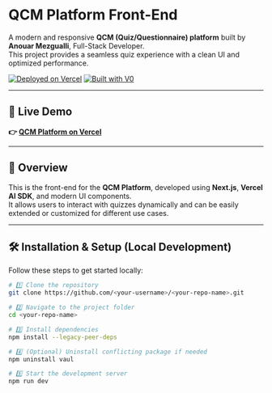 # QCM Platform Front-End

A modern and responsive **QCM (Quiz/Questionnaire) platform** built by **Anouar Mezgualli**, Full-Stack Developer.  
This project provides a seamless quiz experience with a clean UI and optimized performance.

[![Deployed on Vercel](https://img.shields.io/badge/Deployed%20on-Vercel-black?style=for-the-badge&logo=vercel)](https://vercel.com/anrmzs-projects/v0-qcm-platform-front-end)
[![Built with V0](https://img.shields.io/badge/Built%20with-v0.app-black?style=for-the-badge)](https://v0.app)

---

## 🚀 Live Demo

**👉 [QCM Platform on Vercel](https://vercel.com/anrmzs-projects/v0-qcm-platform-front-end)**

---

## 🧠 Overview

This is the front-end for the **QCM Platform**, developed using **Next.js**, **Vercel AI SDK**, and modern UI components.  
It allows users to interact with quizzes dynamically and can be easily extended or customized for different use cases.

---

## 🛠️ Installation & Setup (Local Development)

Follow these steps to get started locally:

```bash
# 1️⃣ Clone the repository
git clone https://github.com/<your-username>/<your-repo-name>.git

# 2️⃣ Navigate to the project folder
cd <your-repo-name>

# 3️⃣ Install dependencies
npm install --legacy-peer-deps

# 4️⃣ (Optional) Uninstall conflicting package if needed
npm uninstall vaul

# 5️⃣ Start the development server
npm run dev
